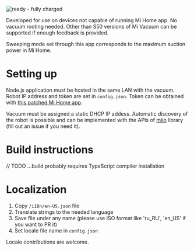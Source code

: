 ![ready - fully charged](https://user-images.githubusercontent.com/13202642/50579668-3e800900-0e58-11e9-8a44-4c6036448838.png)

Developed for use on devices not capable of running Mi Home app. No vacuum rooting needed. Other than S50 versions of Mi Vacuum can be supported if enough feedback is provided.

Sweeping mode set through this app corresponds to the maximum suction power in Mi Home.

# Setting up
Node.js application must be hosted in the same LAN with the vacuum. Robot IP address and token are set in `config.json`. Token can be obtained with [this patched Mi Home app](http://www.kapiba.ru/2017/11/mi-home.html).

Vacuum must be assigned a static DHCP IP addess. Automatic discovery of the robot is possible and can be implemented with the APIs of [miio](https://github.com/aholstenson/miio) library (fill out an issue if you need it).

# Build instructions
// TODO ...build probably requires TypeScript compiler installation

# Localization
1. Copy `/i18n/en-US.json` file
2. Translate strings to the needed language
3. Save file under any name (please use ISO format like 'ru_RU', 'en_US' if you want to PR it)
4. Set locale file name in `config.json`

Locale contributions are welcome.
